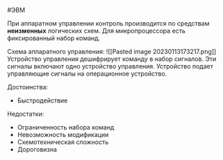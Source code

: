 #ЭВМ 

При аппаратном управлении контроль производится по средствам **неизменных** логических схем. Для микропроцессора есть фиксированный набор команд.

Схема аппаратного управления:
![[Pasted image 20230113173217.png]]
Устройство управления дешифрирует команду в набор  сигналов. Эти сигналы включают одно устройство управления. Устройство подает управляющие сигналы на операционное устройство.

Достоинства:
- Быстродействие

Недостатки:
- Ограниченность набора команд
- Невозможность модификации
- Схемотехническая сложность
- Дороговизна